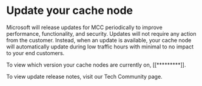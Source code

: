 # Update your cache node

Microsoft will release updates for MCC periodically to improve performance, functionality, and security. Updates will not require any action from the customer. Instead, when an update is available, your cache node will automatically update during low traffic hours with minimal to no impact to your end customers. 

To view which version your cache nodes are currently on, [[*********]].

To view update release notes, visit our Tech Community page.